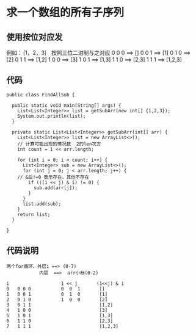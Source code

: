 # 求一个数组的所有子序列

## 使用按位对应发
例如：｛1，2，3｝
按照三位二进制与之对应
0 0 0  ==>  []
0 0 1  ==>  [1]
0 1 0  ==>  [2]
0 1 1  ==>  [1,2]
1 0 0  ==>  [3]
1 0 1  ==>  [1,3]
1 1 0  ==>  [2,3]
1 1 1  ==>  [1,2,3]

## 代码
```
public class FindAllSub {

  public static void main(String[] args) {
    List<List<Integer>> list = getSubArr(new int[] {1,2,3});
    System.out.println(list);
  }

  private static List<List<Integer>> getSubArr(int[] arr) {
    List<List<Integer>> list = new ArrayList<>();
    // 计算可能出现的情况数  2的len次方
    int count = 1 << arr.length;
    
    for (int i = 0; i < count; i++) {
      List<Integer> sub = new ArrayList<>();
      for (int j = 0; j < arr.length; j++) {
	// &后!=0 表示存在，其他不存在
        if (((1 << j) & i) != 0) {
          sub.add(arr[j]);
        }
      }
      list.add(sub);
    }
    return list;
  }
  
}
```

## 代码说明
```
两个for循环，外层i ==> (0-7)
            内层  ==>  arr小标(0-2)

i                   1 << j       (1<<j) & i
0   0 0 0           0  0  1       []
1   0 0 1           0  1  0       [1]
2   0 1 0           1  0  0       [2]
3   0 1 1                         [1,2]
4   1 0 0                         [3]
5   1 0 1                         [1,3]
6   1 1 0                         [2,3] 
7   1 1 1                         [1,2,3]
```
